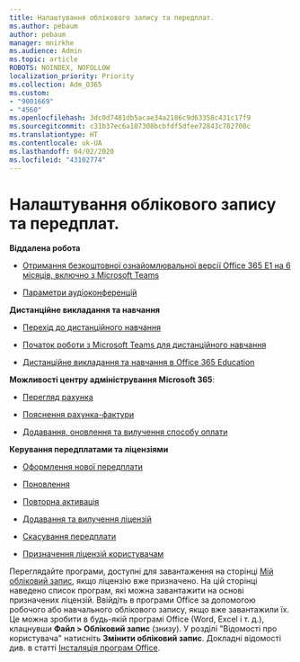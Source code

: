 ```yaml
---
title: Налаштування облікового запису та передплат.
ms.author: pebaum
author: pebaum
manager: mnirkhe
ms.audience: Admin
ms.topic: article
ROBOTS: NOINDEX, NOFOLLOW
localization_priority: Priority
ms.collection: Adm_O365
ms.custom:
- "9001669"
- "4560"
ms.openlocfilehash: 3dc0d7481db5acae34a2186c9d63358c431c17f9
ms.sourcegitcommit: c31b37ec6a107308bcbfdf5dfee72843c782700c
ms.translationtype: HT
ms.contentlocale: uk-UA
ms.lasthandoff: 04/02/2020
ms.locfileid: "43102774"
---
```

# <a name="manage-your-account-and-subscriptions"></a>Налаштування облікового запису та передплат.

**Віддалена робота**
- [Отримання безкоштовної ознайомлювальної версії Office 365 E1 на 6 місяців, включно з Microsoft Teams](https://docs.microsoft.com/MicrosoftTeams/e1-trial-license)

- [Параметри аудіоконференцій](https://docs.microsoft.com/alchemyinsights/options-for-audio-conferencing)

**Дистанційне викладання та навчання**

- [Перехід до дистанційного навчання](https://www.microsoft.com/education/remote-learning)

- [Початок роботи з Microsoft Teams для дистанційного навчання](https://docs.microsoft.com/MicrosoftTeams/remote-learning-edu)

- [Дистанційне викладання та навчання в Office 365 Education](https://docs.microsoft.com/MicrosoftTeams/remote-learning-edu)

**Можливості центру адміністрування Microsoft 365**: 

- [Перегляд рахунка](https://docs.microsoft.com/microsoft-365/commerce/billing-and-payments/view-your-bill-or-invoice) 

- [Пояснення рахунка-фактури](https://docs.microsoft.com/microsoft-365/commerce/billing-and-payments/understand-your-invoice)

- [Додавання, оновлення та вилучення способу оплати](https://docs.microsoft.com/microsoft-365/commerce/billing-and-payments/add-update-or-remove-credit-card-or-bank-account)

**Керування передплатами та ліцензіями** 

- [Оформлення нової передплати](https://docs.microsoft.com/microsoft-365/commerce/subscriptions/upgrade-to-different-plan)

- [Поновлення](https://docs.microsoft.com/microsoft-365/commerce/subscriptions/renew-your-subscription) 

- [Повторна активація](https://docs.microsoft.com/microsoft-365/commerce/subscriptions/reactivate-your-subscription)

- [ Додавання та вилучення ліцензій](https://docs.microsoft.com/microsoft-365/commerce/licenses/buy-licenses)

- [Скасування передплати](https://docs.microsoft.com/microsoft-365/commerce/subscriptions/cancel-your-subscription)

- [Призначення ліцензій користувачам](https://docs.microsoft.com/microsoft-365/admin/manage/assign-licenses-to-users)

Переглядайте програми, доступні для завантаження на сторінці [Мій обліковий запис](https://portal.office.com/account/#installs), якщо ліцензію вже призначено. На цій сторінці наведено список програм, які можна завантажити на основі призначених ліцензій. Ввійдіть в програми Office за допомогою робочого або навчального облікового запису, якщо вже завантажили їх. Це можна зробити в будь-якій програмі Office (Word, Excel і т. д.), клацнувши **Файл > Обліковий запис** (знизу). У розділі "Відомості про користувача" натисніть **Змінити обліковий запис**. Докладні відомості див. в статті [Інсталяція програм Office](https://docs.microsoft.com/microsoft-365/admin/setup/install-applications). 
